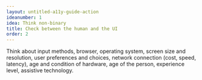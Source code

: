 ```yaml
---
layout: untitled-a11y-guide-action
ideanumber: 1
idea: Think non-binary
title: Check between the human and the UI
order: 2
---
```


Think about input methods, browser, operating system, screen size and resolution, user preferences and choices, network connection (cost, speed, latency), age and condition of hardware, age of the person, experience level, assistive technology.